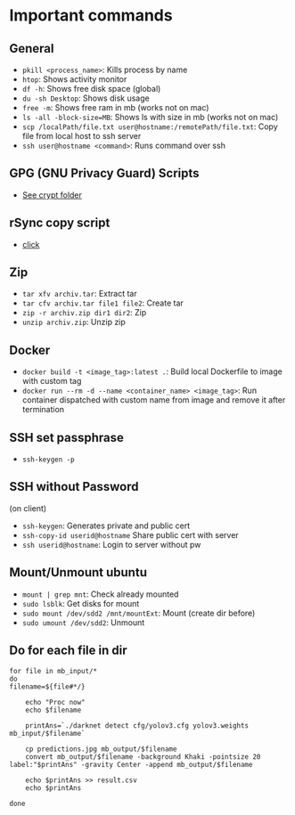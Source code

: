 # Important commands

## General

- ``pkill <process_name>``: Kills process by name
- ``htop``: Shows activity monitor
- ``df -h``: Shows free disk space (global)
- ``du -sh Desktop``: Shows disk usage
- ``free -m``: Shows free ram in mb (works not on mac)
- ``ls -all -block-size=MB``: Shows ls with size in mb (works not on mac)
- ``scp /localPath/file.txt user@hostname:/remotePath/file.txt``: Copy file from local host to ssh server
- ``ssh user@hostname <command>``: Runs command over ssh

## GPG (GNU Privacy Guard) Scripts

- [See crypt folder](cryptGPG)

## rSync copy script

- [click](scripts/rSync.sh)

## Zip

- ``tar xfv archiv.tar``: Extract tar
- ``tar cfv archiv.tar file1 file2``: Create tar
- ``zip -r archiv.zip dir1 dir2``: Zip
- ``unzip archiv.zip``: Unzip zip

## Docker

- ``docker build -t <image_tag>:latest .``: Build local Dockerfile to image with custom tag
- ``docker run --rm -d --name <container_name> <image_tag>``: Run container dispatched with custom name from image and remove it after termination

## SSH set passphrase

- ``ssh-keygen -p``

## SSH without Password

(on client)

- ``ssh-keygen``: Generates private and public cert
- ``ssh-copy-id userid@hostname`` Share public cert with server
- ``ssh userid@hostname``: Login to server without pw

## Mount/Unmount ubuntu

- ``mount | grep mnt``: Check already mounted
- ``sudo lsblk``: Get disks for mount
- ``sudo mount /dev/sdd2 /mnt/mountExt``: Mount (create dir before)
- ``sudo umount /dev/sdd2``: Unmount

## Do for each file in dir

```
for file in mb_input/*
do
filename=${file#*/}

    echo "Proc now"
    echo $filename

    printAns=`./darknet detect cfg/yolov3.cfg yolov3.weights mb_input/$filename`

    cp predictions.jpg mb_output/$filename
    convert mb_output/$filename -background Khaki -pointsize 20 label:"$printAns" -gravity Center -append mb_output/$filename

    echo $printAns >> result.csv
    echo $printAns

done
```
